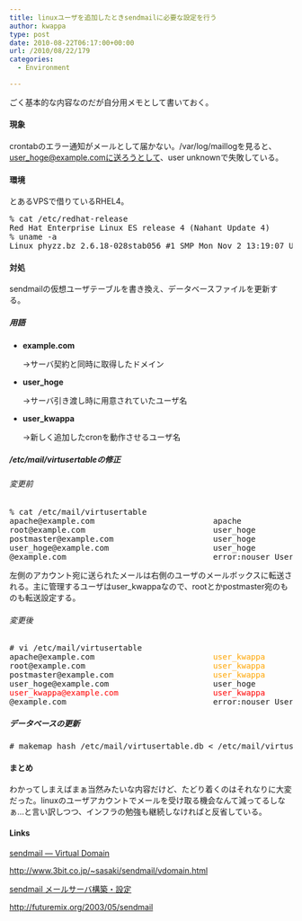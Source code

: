 ```yaml
---
title: linuxユーザを追加したときsendmailに必要な設定を行う
author: kwappa
type: post
date: 2010-08-22T06:17:00+00:00
url: /2010/08/22/179
categories:
  - Environment

---
```

ごく基本的な内容なのだが自分用メモとして書いておく。

#### 現象

crontabのエラー通知がメールとして届かない。/var/log/maillogを見ると、user_hoge@example.comに送ろうとして、user unknownで失敗している。

#### 環境

とあるVPSで借りているRHEL4。

<pre class="code">% cat /etc/redhat-release<br />Red Hat Enterprise Linux ES release 4 (Nahant Update 4)<br />% uname -a<br />Linux phyzz.bz 2.6.18-028stab056 #1 SMP Mon Nov 2 13:19:07 UTC 2009 i686 i686 i386 GNU/Linux</pre>

<!--more-->

#### 対処

sendmailの仮想ユーザテーブルを書き換え、データベースファイルを更新する。

##### 用語

  * **example.com**
  
    →サーバ契約と同時に取得したドメイン
  * **user_hoge**
  
    →サーバ引き渡し時に用意されていたユーザ名
  * **user_kwappa**
  
    →新しく追加したcronを動作させるユーザ名

##### /etc/mail/virtusertableの修正

###### 変更前

<pre class="code">% cat /etc/mail/virtusertable<br />apache@example.com&nbsp; &nbsp;&nbsp; &nbsp;&nbsp; &nbsp;&nbsp; &nbsp;&nbsp; &nbsp;&nbsp; &nbsp;&nbsp; &nbsp;&nbsp; &nbsp; apache<br />root@example.com&nbsp; &nbsp;&nbsp; &nbsp;&nbsp; &nbsp;&nbsp; &nbsp;&nbsp; &nbsp;&nbsp; &nbsp;&nbsp; &nbsp;&nbsp; &nbsp;&nbsp; &nbsp;user_hoge<br />postmaster@example.com&nbsp; &nbsp;&nbsp; &nbsp;&nbsp; &nbsp;&nbsp; &nbsp;&nbsp; &nbsp;&nbsp; &nbsp;&nbsp; &nbsp;user_hoge<br />user_hoge@example.com&nbsp; &nbsp;&nbsp; &nbsp;&nbsp; &nbsp;&nbsp; &nbsp;&nbsp; &nbsp;&nbsp; &nbsp;&nbsp; &nbsp; user_hoge<br />@example.com&nbsp; &nbsp;&nbsp; &nbsp;&nbsp; &nbsp;&nbsp; &nbsp;&nbsp; &nbsp;&nbsp; &nbsp;&nbsp; &nbsp;&nbsp; &nbsp;&nbsp; &nbsp;&nbsp; &nbsp; error:nouser User unknown</pre>

左側のアカウント宛に送られたメールは右側のユーザのメールボックスに転送される。主に管理するユーザはuser_kwappaなので、rootとかpostmaster宛のものも転送設定する。

###### 変更後

<pre class="code"># vi /etc/mail/virtusertable<br />apache@example.com&nbsp; &nbsp;&nbsp; &nbsp;&nbsp; &nbsp;&nbsp; &nbsp;&nbsp; &nbsp;&nbsp; &nbsp;&nbsp; &nbsp;&nbsp; &nbsp; <span style="color: orange;">user_kwappa</span>
root@example.com&nbsp; &nbsp;&nbsp; &nbsp;&nbsp; &nbsp;&nbsp; &nbsp;&nbsp; &nbsp;&nbsp; &nbsp;&nbsp; &nbsp;&nbsp; &nbsp;&nbsp; &nbsp;<span style="color: orange;">user_kwappa</span>
postmaster@example.com&nbsp; &nbsp;&nbsp; &nbsp;&nbsp; &nbsp;&nbsp; &nbsp;&nbsp; &nbsp;&nbsp; &nbsp;&nbsp; &nbsp;<span style="color: orange;">user_kwappa</span>
user_hoge@example.com&nbsp; &nbsp;&nbsp; &nbsp;&nbsp; &nbsp;&nbsp; &nbsp;&nbsp; &nbsp;&nbsp; &nbsp;&nbsp; &nbsp; user_hoge
<span style="color: red;">user_kwappa@example.com&nbsp; &nbsp;&nbsp; &nbsp;&nbsp; &nbsp;&nbsp; &nbsp;&nbsp; &nbsp;&nbsp; &nbsp;&nbsp; user_kwappa</span>
@example.com&nbsp; &nbsp;&nbsp; &nbsp;&nbsp; &nbsp;&nbsp; &nbsp;&nbsp; &nbsp;&nbsp; &nbsp;&nbsp; &nbsp;&nbsp; &nbsp;&nbsp; &nbsp;&nbsp; &nbsp; error:nouser User unknown
</pre>

##### データベースの更新

<pre class="code"># makemap hash /etc/mail/virtusertable.db &lt; /etc/mail/virtusertable</pre>

#### まとめ

わかってしまえばまぁ当然みたいな内容だけど、たどり着くのはそれなりに大変だった。linuxのユーザアカウントでメールを受け取る機会なんて減ってるしなぁ…と言い訳しつつ、インフラの勉強も継続しなければと反省している。

#### Links

<a target="_blank" href="http://www.3bit.co.jp/~sasaki/sendmail/vdomain.html">sendmail &#8212; Virtual Domain</a>
  
http://www.3bit.co.jp/~sasaki/sendmail/vdomain.html

<a target="_blank" href="http://futuremix.org/2003/05/sendmail">sendmail メールサーバ構築・設定</a>
  
http://futuremix.org/2003/05/sendmail

